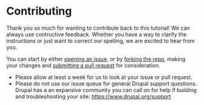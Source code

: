 # Contributing

Thank you so much for wanting to contribute back to this tutorial! We can always use contructive feedback. Whether you have a way to clarify the instructions or just want to correct our spelling, we are excited to hear from you.

You can start by either [opening an issue](https://help.github.com/articles/creating-an-issue/), or by [forking the repo](https://help.github.com/articles/fork-a-repo/), making your changes and [submitting a pull request](https://help.github.com/articles/creating-a-pull-request/) for consideration.

* Please allow at least a week for us to look at your issue or pull request.
* Please do not use our issue queue for general Drupal support questions. Drupal has a an expansive community you can call on for help if building and troubleshooting your site: https://www.drupal.org/support
